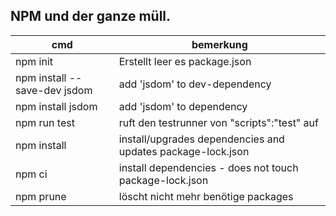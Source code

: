 ## NPM und der ganze müll.

| cmd                          | bemerkung                                    |
|------------------------------|----------------------------------------------|
| npm init                     | Erstellt leer es package.json                |
| npm install --save-dev jsdom | add 'jsdom' to dev-dependency                |
| npm install jsdom            | add 'jsdom' to dependency                    |
| npm run test                 | ruft den testrunner von "scripts":"test" auf |
| npm install                  | install/upgrades dependencies and updates package-lock.json |   
| npm ci                       | install dependencies - does not touch package-lock.json | 
| npm prune                    | löscht nicht mehr benötige packages          |


